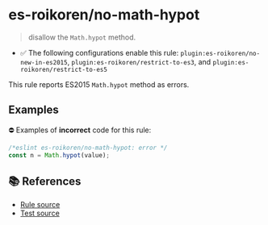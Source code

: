 # es-roikoren/no-math-hypot
> disallow the `Math.hypot` method.

- ✅ The following configurations enable this rule: `plugin:es-roikoren/no-new-in-es2015`, `plugin:es-roikoren/restrict-to-es3`, and `plugin:es-roikoren/restrict-to-es5`

This rule reports ES2015 `Math.hypot` method as errors.

## Examples

⛔ Examples of **incorrect** code for this rule:

```js
/*eslint es-roikoren/no-math-hypot: error */
const n = Math.hypot(value);
```

## 📚 References

- [Rule source](https://github.com/roikoren755/eslint-plugin-es/blob/v2.0.1/src/rules/no-math-hypot.ts)
- [Test source](https://github.com/roikoren755/eslint-plugin-es/blob/v2.0.1/tests/src/rules/no-math-hypot.ts)
